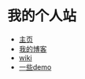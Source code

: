 我的个人站
==================

* [主页](http://vinthony.github.io)
* [我的博客](https://github.com/vinthony/vinthony.github.io/issues)
* [wiki](http://vinthony.github.io/wiki/timeline.html)
* [一些demo](http://vinthony.github.io/demos/index.html)